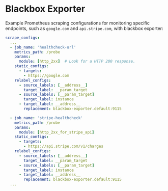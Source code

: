 # Blackbox Exporter
Example Prometheus scraping configurations for monitoring specific endpoints, such as `google.com` and `api.stripe.com`, with blackbox exporter:
```yaml
scrape_configs:
  ...
  - job_name: 'healthcheck-url'
    metrics_path: /probe
    params:
      module: [http_2xx]  # Look for a HTTP 200 response.
    static_configs:
      - targets:
        - https://google.com
    relabel_configs:
      - source_labels: [__address__]
        target_label: __param_target
      - source_labels: [__param_target]
        target_label: instance
      - target_label: __address__
        replacement: blackbox-exporter.default:9115

  - job_name: 'stripe-healthcheck'
    metrics_path: /probe
    params:
      module: [http_2xx_for_stripe_api]
    static_configs:
      - targets:
        - https://api.stripe.com/v1/charges
    relabel_configs:
      - source_labels: [__address__]
        target_label: __param_target
      - source_labels: [__param_target]
        target_label: instance
      - target_label: __address__
        replacement: blackbox-exporter.default:9115
  ...
```

